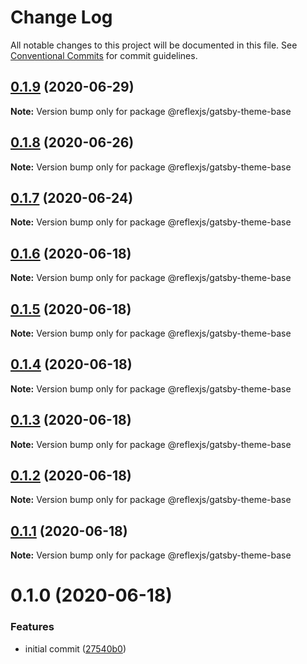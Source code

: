 # Change Log

All notable changes to this project will be documented in this file.
See [Conventional Commits](https://conventionalcommits.org) for commit guidelines.

## [0.1.9](https://github.com/reflexjs/reflex/compare/@reflexjs/gatsby-theme-base@0.1.8...@reflexjs/gatsby-theme-base@0.1.9) (2020-06-29)

**Note:** Version bump only for package @reflexjs/gatsby-theme-base





## [0.1.8](https://github.com/reflexjs/reflex/compare/@reflexjs/gatsby-theme-base@0.1.7...@reflexjs/gatsby-theme-base@0.1.8) (2020-06-26)

**Note:** Version bump only for package @reflexjs/gatsby-theme-base





## [0.1.7](https://github.com/reflexjs/reflex/compare/@reflexjs/gatsby-theme-base@0.1.6...@reflexjs/gatsby-theme-base@0.1.7) (2020-06-24)

**Note:** Version bump only for package @reflexjs/gatsby-theme-base





## [0.1.6](https://github.com/reflexjs/reflex/compare/@reflexjs/gatsby-theme-base@0.1.5...@reflexjs/gatsby-theme-base@0.1.6) (2020-06-18)

**Note:** Version bump only for package @reflexjs/gatsby-theme-base





## [0.1.5](https://github.com/reflexjs/reflex/compare/@reflexjs/gatsby-theme-base@0.1.4...@reflexjs/gatsby-theme-base@0.1.5) (2020-06-18)

**Note:** Version bump only for package @reflexjs/gatsby-theme-base





## [0.1.4](https://github.com/reflexjs/reflex/compare/@reflexjs/gatsby-theme-base@0.1.3...@reflexjs/gatsby-theme-base@0.1.4) (2020-06-18)

**Note:** Version bump only for package @reflexjs/gatsby-theme-base





## [0.1.3](https://github.com/reflexjs/reflex/compare/@reflexjs/gatsby-theme-base@0.1.2...@reflexjs/gatsby-theme-base@0.1.3) (2020-06-18)

**Note:** Version bump only for package @reflexjs/gatsby-theme-base





## [0.1.2](https://github.com/reflexjs/reflex/compare/@reflexjs/gatsby-theme-base@0.1.1...@reflexjs/gatsby-theme-base@0.1.2) (2020-06-18)

**Note:** Version bump only for package @reflexjs/gatsby-theme-base





## [0.1.1](https://github.com/reflexjs/reflex/compare/@reflexjs/gatsby-theme-base@0.1.0...@reflexjs/gatsby-theme-base@0.1.1) (2020-06-18)

**Note:** Version bump only for package @reflexjs/gatsby-theme-base





# 0.1.0 (2020-06-18)


### Features

* initial commit ([27540b0](https://github.com/reflexjs/reflex/commit/27540b022a849212a21894b05df928e5e6b19456))
